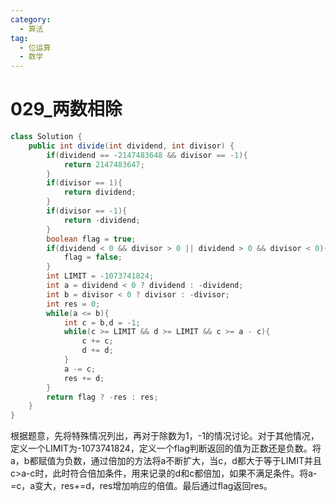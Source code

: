 ```yaml
---
category: 
  - 算法
tag: 
  - 位运算
  - 数学
---
```



# 029_两数相除

<Badge text="中等" type="warning" vertical="middle" />


```java
class Solution {
    public int divide(int dividend, int divisor) {
        if(dividend == -2147483648 && divisor == -1){
            return 2147483647;
        }
        if(divisor == 1){
            return dividend;
        }
        if(divisor == -1){
            return -dividend;
        }
        boolean flag = true;
        if(dividend < 0 && divisor > 0 || dividend > 0 && divisor < 0){
            flag = false;
        }
        int LIMIT = -1073741824;
        int a = dividend < 0 ? dividend : -dividend;
        int b = divisor < 0 ? divisor : -divisor;
        int res = 0;
        while(a <= b){
            int c = b,d = -1;
            while(c >= LIMIT && d >= LIMIT && c >= a - c){
                c += c;
                d += d;
            }
            a -= c;
            res += d;
        }
        return flag ? -res : res;
    }
}
```

根据题意，先将特殊情况列出，再对于除数为1，-1的情况讨论。对于其他情况，定义一个LIMIT为-1073741824，定义一个flag判断返回的值为正数还是负数。将a，b都赋值为负数，通过倍加的方法将a不断扩大，当c，d都大于等于LIMIT并且c>a-c时，此时符合倍加条件，用来记录的d和c都倍加，如果不满足条件。将a-=c，a变大，res+=d，res增加响应的倍值。最后通过flag返回res。